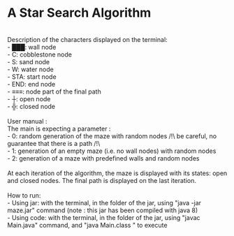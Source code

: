 # A Star Search Algorithm
</br>
Description of the characters displayed on the terminal:</br>
- ███: wall node</br>
- C: cobblestone node</br>
- S: sand node</br>
- W: water node</br>
- STA: start node</br>
- END: end node</br>
- ≡≡≡: node part of the final path</br>
- ┼: open node</br>
- ╬: closed node</br>
</br>
User manual :</br>
The main is expecting a parameter :</br>
- 0: random generation of the maze with random nodes /!\ be careful, no guarantee that there is a path /!\</br>
- 1: generation of an empty maze (i.e. no wall nodes) with random nodes</br>
- 2: generation of a maze with predefined walls and random nodes</br>
</br>
At each iteration of the algorithm, the maze is displayed with its states: open and closed nodes. The final path is displayed on the last iteration.</br>
</br>
How to run:</br>
- Using jar: with the terminal, in the folder of the jar, using "java -jar maze.jar" command (note : this jar has been compiled with java 8)</br>
- Using code: with the terminal, in the folder of the jar, using "javac Main.java" command, and "java Main.class <maze number>" to execute
